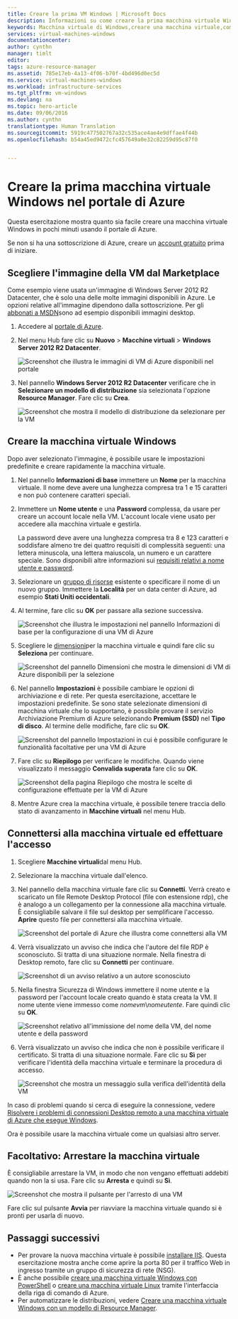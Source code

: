 ```yaml
---
title: Creare la prima VM Windows | Microsoft Docs
description: Informazioni su come creare la prima macchina virtuale Windows usando il portale di Azure.
keywords: Macchina virtuale di Windows,creare una macchina virtuale,computer virtuale,configurazione di una macchina virtuale
services: virtual-machines-windows
documentationcenter: 
author: cynthn
manager: timlt
editor: 
tags: azure-resource-manager
ms.assetid: 785e17eb-4a13-4f06-b70f-4bd496d0ec5d
ms.service: virtual-machines-windows
ms.workload: infrastructure-services
ms.tgt_pltfrm: vm-windows
ms.devlang: na
ms.topic: hero-article
ms.date: 09/06/2016
ms.author: cynthn
translationtype: Human Translation
ms.sourcegitcommit: 5919c477502767a32c535ace4ae4e9dffae4f44b
ms.openlocfilehash: b54a45ed9472cfc457649a0e32c82259d95c87f0


---
```

# <a name="create-your-first-windows-virtual-machine-in-the-azure-portal"></a>Creare la prima macchina virtuale Windows nel portale di Azure
Questa esercitazione mostra quanto sia facile creare una macchina virtuale Windows in pochi minuti usando il portale di Azure.  

Se non si ha una sottoscrizione di Azure, creare un [account gratuito](https://azure.microsoft.com/free/) prima di iniziare.

## <a name="choose-the-vm-image-from-the-marketplace"></a>Scegliere l'immagine della VM dal Marketplace
Come esempio viene usata un'immagine di Windows Server 2012 R2 Datacenter, che è solo una delle molte immagini disponibili in Azure. Le opzioni relative all'immagine dipendono dalla sottoscrizione. Per gli [abbonati a MSDN](https://azure.microsoft.com/pricing/member-offers/msdn-benefits-details/?WT.mc_id=A261C142F)sono ad esempio disponibili immagini desktop.

1. Accedere al [portale di Azure](https://portal.azure.com).
2. Nel menu Hub fare clic su **Nuovo** > **Macchine virtuali** > **Windows Server 2012 R2 Datacenter**.
   
    ![Screenshot che illustra le immagini di VM di Azure disponibili nel portale](./media/virtual-machines-windows-hero-tutorial/marketplace-new.png)
3. Nel pannello **Windows Server 2012 R2 Datacenter** verificare che in **Selezionare un modello di distribuzione** sia selezionata l'opzione **Resource Manager**. Fare clic su **Crea**.
   
    ![Screenshot che mostra il modello di distribuzione da selezionare per la VM](./media/virtual-machines-windows-hero-tutorial/deployment-model.png)

## <a name="create-the-windows-virtual-machine"></a>Creare la macchina virtuale Windows
Dopo aver selezionato l'immagine, è possibile usare le impostazioni predefinite e creare rapidamente la macchina virtuale.

1. Nel pannello **Informazioni di base** immettere un **Nome** per la macchina virtuale. Il nome deve avere una lunghezza compresa tra 1 e 15 caratteri e non può contenere caratteri speciali.
2. Immettere un **Nome utente** e una **Password** complessa, da usare per creare un account locale nella VM. L'account locale viene usato per accedere alla macchina virtuale e gestirla. 
   
    La password deve avere una lunghezza compresa tra 8 e 123 caratteri e soddisfare almeno tre dei quattro requisiti di complessità seguenti: una lettera minuscola, una lettera maiuscola, un numero e un carattere speciale. Sono disponibili altre informazioni sui [requisiti relativi a nome utente e password](virtual-machines-windows-faq.md#what-are-the-username-requirements-when-creating-a-vm).
3. Selezionare un [gruppo di risorse](../azure-resource-manager/resource-group-overview.md#resource-groups) esistente o specificare il nome di un nuovo gruppo. Immettere la **Località** per un data center di Azure, ad esempio **Stati Uniti occidentali**. 
4. Al termine, fare clic su **OK** per passare alla sezione successiva. 
   
    ![Screenshot che illustra le impostazioni nel pannello **Informazioni di base** per la configurazione di una VM di Azure](./media/virtual-machines-windows-hero-tutorial/basics-blade.png)
5. Scegliere le [dimensioni](virtual-machines-windows-sizes.md?toc=%2fazure%2fvirtual-machines%2fwindows%2ftoc.json)per la macchina virtuale e quindi fare clic su **Seleziona** per continuare. 
   
    ![Screenshot del pannello Dimensioni che mostra le dimensioni di VM di Azure disponibili per la selezione](./media/virtual-machines-windows-hero-tutorial/size-blade.png)
6. Nel pannello **Impostazioni** è possibile cambiare le opzioni di archiviazione e di rete. Per questa esercitazione, accettare le impostazioni predefinite. Se sono state selezionate dimensioni di macchina virtuale che lo supportano, è possibile provare il servizio Archiviazione Premium di Azure selezionando **Premium (SSD)** nel **Tipo di disco**. Al termine delle modifiche, fare clic su **OK**.
   
    ![Screenshot del pannello Impostazioni in cui è possibile configurare le funzionalità facoltative per una VM di Azure](./media/virtual-machines-windows-hero-tutorial/settings-blade.png)
7. Fare clic su **Riepilogo** per verificare le modifiche. Quando viene visualizzato il messaggio **Convalida superata** fare clic su **OK**.
   
    ![Screenshot della pagina Riepilogo che mostra le scelte di configurazione effettuate per la VM di Azure](./media/virtual-machines-windows-hero-tutorial/summary-blade.png)
8. Mentre Azure crea la macchina virtuale, è possibile tenere traccia dello stato di avanzamento in **Macchine virtuali** nel menu Hub. 

## <a name="connect-to-the-virtual-machine-and-sign-on"></a>Connettersi alla macchina virtuale ed effettuare l'accesso
1. Scegliere **Macchine virtuali**dal menu Hub.
2. Selezionare la macchina virtuale dall'elenco.
3. Nel pannello della macchina virtuale fare clic su **Connetti**. Verrà creato e scaricato un file Remote Desktop Protocol (file con estensione rdp), che è analogo a un collegamento per la connessione alla macchina virtuale. È consigliabile salvare il file sul desktop per semplificare l'accesso. **Aprire** questo file per connettersi alla macchina virtuale.
   
    ![Screenshot del portale di Azure che illustra come connettersi alla VM](./media/virtual-machines-windows-hero-tutorial/connect.png)
4. Verrà visualizzato un avviso che indica che l'autore del file RDP è sconosciuto. Si tratta di una situazione normale. Nella finestra di Desktop remoto, fare clic su **Connetti** per continuare.
   
    ![Screenshot di un avviso relativo a un autore sconosciuto](./media/virtual-machines-windows-hero-tutorial/rdp-warn.png)
5. Nella finestra Sicurezza di Windows immettere il nome utente e la password per l'account locale creato quando è stata creata la VM. Il nome utente viene immesso come *nomevm*&#92;*nomeutente*. Fare quindi clic su **OK**.
   
    ![Screenshot relativo all'immissione del nome della VM, del nome utente e della password](./media/virtual-machines-windows-hero-tutorial/credentials.png)
6. Verrà visualizzato un avviso che indica che non è possibile verificare il certificato. Si tratta di una situazione normale. Fare clic su **Sì** per verificare l'identità della macchina virtuale e terminare la procedura di accesso.
   
   ![Screenshot che mostra un messaggio sulla verifica dell'identità della VM](./media/virtual-machines-windows-hero-tutorial/cert-warning.png)

In caso di problemi quando si cerca di eseguire la connessione, vedere [Risolvere i problemi di connessioni Desktop remoto a una macchina virtuale di Azure che esegue Windows](virtual-machines-windows-troubleshoot-rdp-connection.md?toc=%2fazure%2fvirtual-machines%2fwindows%2ftoc.json).

Ora è possibile usare la macchina virtuale come un qualsiasi altro server.

## <a name="optional-stop-the-vm"></a>Facoltativo: Arrestare la macchina virtuale
È consigliabile arrestare la VM, in modo che non vengano effettuati addebiti quando non la si usa. Fare clic su **Arresta** e quindi su **Sì**.

![Screenshot che mostra il pulsante per l'arresto di una VM](./media/virtual-machines-windows-hero-tutorial/stop-vm.png)

Fare clic sul pulsante **Avvia** per riavviare la macchina virtuale quando si è pronti per usarla di nuovo.

## <a name="next-steps"></a>Passaggi successivi
* Per provare la nuova macchina virtuale è possibile [installare IIS](virtual-machines-windows-hero-role.md?toc=%2fazure%2fvirtual-machines%2fwindows%2ftoc.json). Questa esercitazione mostra anche come aprire la porta 80 per il traffico Web in ingresso tramite un gruppo di sicurezza di rete (NSG). 
* È anche possibile [creare una macchina virtuale Windows con PowerShell](virtual-machines-windows-ps-create.md?toc=%2fazure%2fvirtual-machines%2fwindows%2ftoc.json) o [creare una macchina virtuale Linux](virtual-machines-linux-quick-create-cli.md?toc=%2fazure%2fvirtual-machines%2flinux%2ftoc.json) tramite l'interfaccia della riga di comando di Azure.
* Per automatizzare le distribuzioni, vedere [Creare una macchina virtuale Windows con un modello di Resource Manager](virtual-machines-windows-ps-template.md?toc=%2fazure%2fvirtual-machines%2fwindows%2ftoc.json).




<!--HONumber=Nov16_HO2-->


